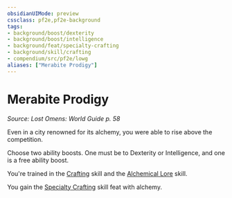 ```yaml
---
obsidianUIMode: preview
cssclass: pf2e,pf2e-background
tags:
- background/boost/dexterity
- background/boost/intelligence
- background/feat/specialty-crafting
- background/skill/crafting
- compendium/src/pf2e/lowg
aliases: ["Merabite Prodigy"]
---
```

# Merabite Prodigy
*Source: Lost Omens: World Guide p. 58*  

Even in a city renowned for its alchemy, you were able to rise above the competition.

Choose two ability boosts. One must be to Dexterity or Intelligence, and one is a free ability boost.

You're trained in the [Crafting](../../skills.md#Crafting) skill and the [Alchemical Lore](../../skills.md#Lore) skill.

You gain the [Specialty Crafting](../../feats/specialty-crafting.md) skill feat with alchemy.
